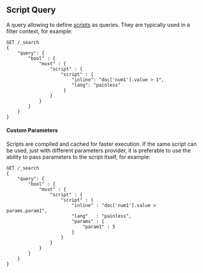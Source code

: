 ## Script Query

A query allowing to define [scripts](modules-scripting.html "Scripting") as queries. They are typically used in a filter context, for example:
    
    
    GET /_search
    {
        "query": {
            "bool" : {
                "must" : {
                    "script" : {
                        "script" : {
                            "inline": "doc['num1'].value > 1",
                            "lang": "painless"
                         }
                    }
                }
            }
        }
    }

#### Custom Parameters

Scripts are compiled and cached for faster execution. If the same script can be used, just with different parameters provider, it is preferable to use the ability to pass parameters to the script itself, for example:
    
    
    GET /_search
    {
        "query": {
            "bool" : {
                "must" : {
                    "script" : {
                        "script" : {
                            "inline" : "doc['num1'].value > params.param1",
                            "lang"   : "painless",
                            "params" : {
                                "param1" : 5
                            }
                        }
                    }
                }
            }
        }
    }
